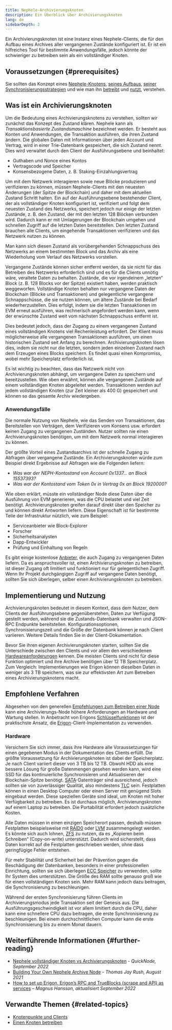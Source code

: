 ```yaml
---
title: Nephele-Archivierungsknoten
description: Ein Überblick über Archivierungsknoten
lang: de
sidebarDepth: 2
---
```


Ein Archivierungsknoten ist eine Instanz eines Nephele-Clients, die für den Aufbau eines Archives aller vergangenen Zustände konfiguriert ist. Er ist ein hilfreiches Tool für bestimmte Anwendungsfälle, jedoch könnte der schwieriger zu betreiben sein als ein vollständiger Knoten.

## Voraussetzungen {#prerequisites}

Sie sollten das Konzept eines [Nephele-Knotens](/developers/docs/nodes-and-clients/), [seines Aufbaus](/developers/docs/nodes-and-clients/node-architecture/), [seiner Synchronisierungsstrategien](/developers/docs/nodes-and-clients/#sync-modes) und wie man ihn [betreibt](/developers/docs/apis/json-rpc/) und [nutzt](/developers/docs/nodes-and-clients/run-a-node/), verstehen.

## Was ist ein Archivierungsknoten

Um die Bedeutung eines Archivierungsknotens zu verstehen, sollten wir zunächst das Konzept des Zustand klären. Nephele kann als _Transaktionsbasierte Zustandsmaschine_ bezeichnet werden. Er besteht aus Konten und Anwendungen, die Transaktion ausführen, die ihren Zustand ändern. Die globalen Daten mit Informationen über jeden Account und Vertrag, wird in einer Trie-Datenbank gespeichert, die sich Zustand nennt. Dies wird verwaltet durch den Client der Ausführungsebene und beinhaltet:

- Guthaben und Nonce eines Kontos
- Vertragscode und Speicher
- Konsensbezogene Daten, z. B. Staking-Einzahlungsvertrag

Um mit dem Netzwerk interagieren sowie neue Blöcke produzieren und verifizieren zu können, müssen Nephele-Clients mit den neuesten Änderungen (der Spitze der Blockchain) und daher mit dem aktuellen Zustand Schritt halten. Ein auf der Ausführungsebene bestehender Client, der als vollständiger Knoten konfiguriert ist, verifiziert und folgt dem neuesten Zustand des Netzwerks, speichert jedoch nur einige der letzten Zustände, z. B. den Zustand, der mit den letzten 128 Blöcken verbunden wird. Dadurch kann er mit Umlagerungen der Blockchain umgehen und schnellen Zugriff auf die letzten Daten bereitstellen. Den letzten Zustand brauchen alle Clients, um eingehende Transaktionen verifizieren und das Netzwerk nutzen zu können.

Man kann sich diesen Zustand als vorübergehenden Schnappschuss des Netzwerks an einem bestimmten Block und das Archiv als eine Wiederholung vom Verlauf des Netzwerks vorstellen.

Vergangene Zustände können sicher entfernt werden, da sie nicht für das Betreiben des Netzwerks erforderlich sind und es für die Clients unnötig wäre, veraltete Daten zu behalten. Zustände, die vor irgendeinem „letzten“ Block (z. B. 128 Blocks vor der Spitze) existiert haben, werden praktisch weggeworfen. Vollständige Knoten behalten nur vergangene Daten der Blockchain (Blöcke und Transaktionen) und gelegentliche vergangene Schnappschüsse, die sie nutzen können, um ältere Zustände bei Bedarf wiederherzustellen. Dies erfolgt, indem sie die letzten Transaktionen im EVM erneut ausführen, was rechnerisch angefordert werden kann, wenn der erwünschte Zustand weit vom nächsten Schnappschuss entfernt ist.

Dies bedeutet jedoch, dass der Zugang zu einem vergangenen Zustand eines vollständigen Knotens viel Rechenleistung erfordert. Der Klient muss möglicherweise alle vergangenen Transaktionen ausführen, um einen historischen Zustand seit Anfang zu berechnen. Archivierungsknoten lösen dies, indem sie nicht nur die letzten, sondern jeden einzelnen Zustand nach dem Erzeugen eines Blocks speichern. Es findet quasi einen Kompromiss, wobei mehr Speicherplatz erforderlich ist.

Es ist wichtig zu beachten, dass das Netzwerk nicht von Archivierungsknoten abhängt, um vergangene Daten zu speichern und bereitzustellen. Wie oben erwähnt, können alle vergangenen Zustände auf einem vollständigen Knoten abgeleitet werden. Transaktionen werden auf jedem vollständigen Knoten (zur Zeit kleiner als 400 G) gespeichert und können so das gesamte Archiv wiedergeben.

### Anwendungsfälle

Die normale Nutzung von Nephele, wie das Senden von Transaktionen, das Bereitstellen von Verträgen, dem Verifizieren vom Konsens usw. erfordert keinen Zugang zu vergangenen Zuständen. Nutzer sollten nie einen Archivierungsknoten benötigen, um mit dem Netzwerk normal interagieren zu können.

Der größte Vorteil eines Zustandsarchivs ist der schnelle Zugang zu Abfragen über vergangene Zustände. Ein Archivierungsknoten würde zum Beispiel direkt Ergebnisse auf Abfragen wie die Folgenden liefern:

- _Was war der NEPH-Kontostand von Account 0x1337... an Block 15537393?_
- _Was war der Kontostand vom Token 0x in Vertrag 0x an Block 1920000?_

Wie oben erklärt, müsste ein vollständiger Node diese Daten über die Ausführung von EVM generieren, was die CPU belastet und viel Zeit benötigt. Archivierungsknoten greifen darauf direkt über den Speicher zu und können direkt Antworten liefern. Diese Eigenschaft ist für bestimmte Teile der Infrastruktur nützlich, wie zum Beispiel:

- Serviceanbieter wie Block-Explorer
- Forscher
- Sicherheitsanalysten
- Dapp-Entwickler
- Prüfung und Einhaltung von Regeln

Es gibt einige kostenlose [Anbieter](/developers/docs/nodes-and-clients/nodes-as-a-service/), die auch Zugang zu vergangenen Daten liefern. Da es anspruchsvoller ist, einen Archivierungsknoten zu betreiben, ist dieser Zugang oft limitiert und funktioniert nur für gelegentlichen Zugriff. Wenn Ihr Projekt durchgängigen Zugriff auf vergangene Daten benötigt, sollten Sie sich überlegen, selber einen Archivierungsknoten zu betreiben.

## Implementierung und Nutzung

Archivierungsknoten bedeutet in diesem Kontext, dass dem Nutzer, dem Clients der Ausführungsebene gegenüberstehen, Daten zur Verfügung gestellt werden, während sie die Zustands-Datenbank verwalten und JSON-RPC Endpunkte bereitstellen. Konfigurationsoptionen, Synchronisierungszeit und die Größe der Datenbank können je nach Client variieren. Weitere Details finden Sie in der Client-Dokumentation.

Bevor Sie ihren eigenen Archivierungsknoten starten, sollten Sie die Unterschiede zwischen den Clients und vor allem den verschiedenen [Hardwareanforderungen](/developers/docs/nodes-and-clients/run-a-node/#requirements) kennen. Die meisten Clients sind nicht für diese Funktion optimiert und ihre Archive benötigen über 12 TB Speicherplatz. Zum Vergleich: Implementierungen wie Erigon können dieselben Daten in weniger als 3 TB speichern, was sie zur effektivsten Art zum Betreiben eines Archivierungsknotens macht.

## Empfohlene Verfahren

Abgesehen von den generellen [Empfehlungen zum Betreiben einer Node](/developers/docs/nodes-and-clients/run-a-node/) kann eine Archivierungs-Node höhere Anforderungen an Hardware und Wartung stellen. In Anbetracht von Erigons [Schlüsselfunktionen](https://github.com/ledgerwatch/erigon#key-features) ist der praktischste Ansatz, die [Erigon](/developers/docs/nodes-and-clients/#erigon)-Client-Implementation zu verwenden.

### Hardware

Versichern Sie sich immer, dass ihre Hardware alle Voraussetzungen für einen gegebenen Modus in der Dokumentation des Clients erfüllt. Die größte Voraussetzung für Archivierungsknoten ist dabei der Speicherplatz. Je nach Client variiert dieser von 3 TB bis 12 TB. Obwohl HDD als eine bessere Lösung für große Datenmengen gesehen werden kann, wird eine SSD für das kontinuierliche Synchronisieren und Aktualisieren der Blockchain-Spitze benötigt. [SATA](https://www.cleverfiles.com/help/sata-hard-drive.html)-Datenträger sind ausreichend, jedoch sollten sie von zuverlässiger Qualität, also mindestens [TLC](https://blog.synology.com/tlc-vs-qlc-ssds-what-are-the-differences) sein. Festplatten können in einen Desktop Computer oder einen Server mit genügend Slots eingebaut werden. Diese speziellen Geräte sind ideal, um Knoten mit hoher Verfügbarkeit zu betreiben. Es ist durchaus möglich, Archivierungsknoten auf einem Laptop zu betreiben. Die Portabilität erfordert jedoch zusätzliche Kosten.

Alle Daten müssen in einen einzigen Speicherort passen, deshalb müssen Festplatten beispielsweise mit [RAID0](https://en.wikipedia.org/wiki/Standard_RAID_levels#RAID_0) oder [LVM](https://web.mit.edu/rhel-doc/5/RHEL-5-manual/Deployment_Guide-en-US/ch-lvm.html) zusammengelegt werden. Es könnte sich auch lohnen, [ZFS](https://en.wikipedia.org/wiki/ZFS) zu nutzen, da es „Kopieren beim Schreiben“ (Copy-on-write) unterstützt. Dadurch wird sicherstellt, dass Daten korrekt auf die Festplatten geschrieben werden, ohne dass geringfügige Fehler entstehen.

Für mehr Stabilität und Sicherheit bei der Prävention gegen die Beschädigung der Datenbanken, besonders in einer professionellen Einrichtung, sollten sie sich überlegen [ECC Speicher](https://en.wikipedia.org/wiki/ECC_memory) zu verwenden, sollte Ihr System dies unterstützen. Die Größe des RAM sollte genauso groß wie für einen vollständigen Knoten sein. Mehr RAM kann jedoch dazu beitragen, die Synchronisierung zu beschleunigen.

Während der ersten Synchronisierung führen Clients im Archivierungsmodus jede Transaktion seit der Genesis aus. Die Ausführungsgeschwindigkeit ist vor allem limitiert durch die CPU, daher kann eine schnellere CPU dazu beitragen, die erste Synchronisierung zu beschleunigen. Bei einem durchschnittlichen Computer kann die erste Synchronisierung bis zu einem Monat dauern.

## Weiterführende Informationen {#further-reading}

- [Nephele vollständiger Knoten vs Archivierungsknoten](https://www.quicknode.com/guides/infrastructure/Nephele-full-node-vs-archive-node) - _QuickNode, September 2022_
- [Building Your Own Nephele Archive Node](https://tjayrush.medium.com/building-your-own-Nephele-archive-node-72c014affc09) - _Thomas Jay Rush, August 2021_
- [How to set up Erigon, Erigon’s RPC and TrueBlocks (scrape and API) as services](https://magnushansson.xyz/blog_posts/crypto_defi/2022-01-10-Erigon-Trueblocks) _– Magnus Hansson, aktualisiert September 2022_

## Verwandte Themen {#related-topics}

- [Knotenpunkte und Clients](/developers/docs/nodes-and-clients/)
- [Einen Knoten betreiben](/developers/docs/nodes-and-clients/run-a-node/)
